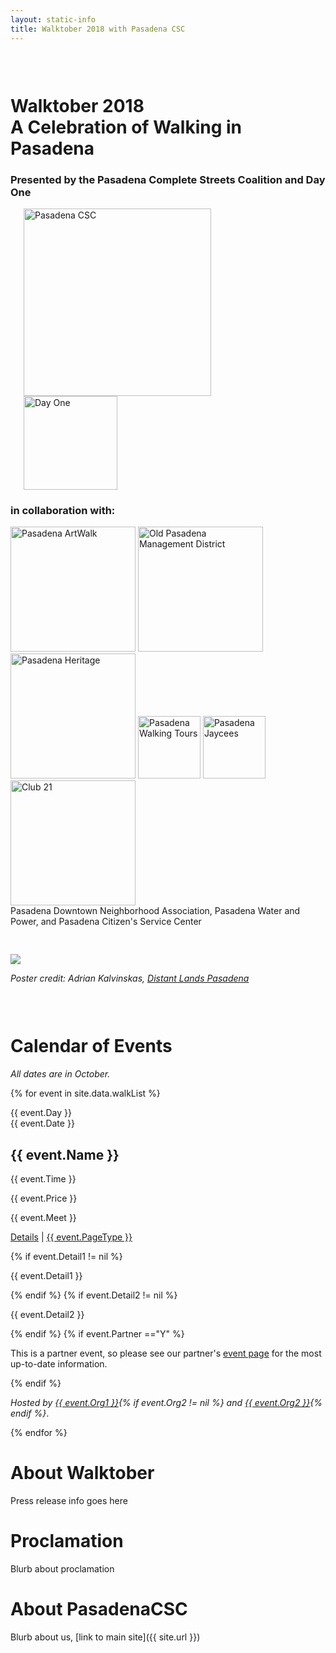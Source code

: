 ```yaml
---
layout: static-info
title: Walktober 2018 with Pasadena CSC
---
```

<div class="container" id="pagetop" style="padding-top:30px;">
  <div class="row"> 
    <div class="col">
      <h1 class="display-4 text-center">Walktober 2018<br>A Celebration of Walking in Pasadena</h1>
    </div>
  </div>
  
  <div class="row"> 
    <div class="col">
      <h3 class="text-center">Presented by the Pasadena Complete Streets Coalition and Day One</h3> 
      <p class="text-center"><img class="walklogo" src="{{ site.url }}/img/csc_logos/banner_small.jpg" width="300px" alt="Pasadena CSC" style="margin:0em 1.5em;"><img src="{{ site.url }}/img/walktober/dayone-logo.jpg" width="150px" alt="Day One" style="margin:0em 1.5em;"></p>
      <h3 class="text-center">in collaboration with:</h3>
      <p class="text-center"><img src="{{ site.url }}/img/walktober/artwalk-logo.png" width="200px" alt="Pasadena ArtWalk"> 
      <img src="{{ site.url }}/img/walktober/opmd-logo.jpg" width="200px" alt="Old Pasadena Management District">
      <img src="{{ site.url }}/img/walktober/pasadenaheritage-logo.jpg" width="200px" alt="Pasadena Heritage">
      <img src="{{ site.url }}/img/walktober/pwt-logo.png" width="100px" alt="Pasadena Walking Tours"> 
      <img src="{{ site.url }}/img/walktober/jaycees-logo.jpg" width="100px" alt="Pasadena Jaycees"> 
      <img src="{{ site.url }}/img/walktober/club21-logo.jpg" width="200px" alt="Club 21"><br>
      Pasadena Downtown Neighborhood Association, Pasadena Water and Power, and Pasadena Citizen's Service Center</p>
    </div>
  </div>
</div>

<!--Poster-->
<div class="container" style="padding-top:30px;">
  <div class="row">
    <div class="col text-center"><img src="{{ site.url }}/img/walktober/walktober.jpg" class="img-fluid"></div>  
  </div>
  <div class="row">
      <div class="col text-center"><p><em>Poster credit: Adrian Kalvinskas, <A href="https://distantlandsblog.wordpress.com/" target="_blank" rel="noopener noreferrer">Distant Lands Pasadena</a></em></p></div>  
  </div>
</div>

<!--Calendar-->
<div class="container" style="padding-top:30px;">
<h1>Calendar of Events</h1>
<p class="lead"><em>All dates are in October.</em></p>

{% for event in site.data.walkList %}
<div class="card card-body mb-3">
  <div class="row">
    <div class="col">
        <div class="datebox float-left">{{ event.Day }}<br>{{ event.Date }}</div>
        <h2>{{ event.Name }}</h2>
        <div class="row">
            <div class="col-auto"><p><i class="far fa-clock"></i> {{ event.Time }}</p></div>
            <div class="col-auto"><p><i class="fas fa-dollar-sign"></i> {{ event.Price }}</p></div>
            <div class="col-auto"><p><i class="fas fa-map-marker-alt"></i> {{ event.Meet }}</p></div>
        </div>
        <p><a data-toggle="collapse" href="#{{ event.Name | slice:0,3 }}-{{ event.Date }}-col" role="button" aria-expanded="false" aria-controls="{{ event.Name | slice:0,3}}-{{ event.Date }}-col">Details</a> | <a href="{{ event.Page }}" target="_blank" rel="noopener noreferrer">{{ event.PageType }}</a></p>
            <div class="collapse" id="{{ event.Name | slice:0,3 }}-{{ event.Date }}-col">
                {% if event.Detail1 != nil %}<p>{{ event.Detail1 }}</p>{% endif %}
                {% if event.Detail2 != nil %}<p>{{ event.Detail2 }}</p>{% endif %}
                {% if event.Partner =="Y" %}<p>This is a partner event, so please see our partner's <a href="{{ event.Page }}" target="_blank" rel="noopener noreferrer">event page</a> for the most up-to-date information.</p>{% endif %}
                <p><em>Hosted by <a href="{{ event.Org1Site }}" target="_blank" rel="noopener noreferrer">{{ event.Org1 }}</a>{% if event.Org2 != nil %} and <a href="{{ event.Org2Site }}" target="_blank" rel="noopener noreferrer">{{ event.Org2 }}</a>{% endif %}</em>.</p>
    </div>
    </div> 
  </div>
</div>
{% endfor %}
  
</div>

# About Walktober

Press release info goes here
# Proclamation

Blurb about proclamation

# About PasadenaCSC

Blurb about us, [link to main site]({{ site.url }})